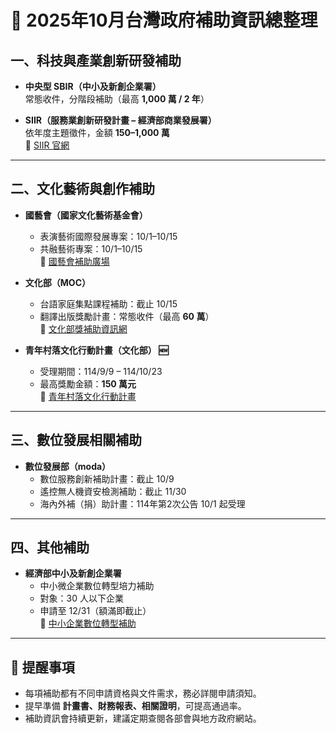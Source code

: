 # 📌 2025年10月台灣政府補助資訊總整理

## 一、科技與產業創新研發補助
- **中央型 SBIR（中小及新創企業署）**  
  常態收件，分階段補助（最高 **1,000 萬 / 2 年**）

- **SIIR（服務業創新研發計畫 – 經濟部商業發展署）**  
  依年度主題徵件，金額 **150–1,000 萬**  
  🔗 [SIIR 官網](https://www.siir.org.tw)

---

## 二、文化藝術與創作補助
- **國藝會（國家文化藝術基金會）**  
  - 表演藝術國際發展專案：10/1–10/15  
  - 共融藝術專案：10/1–10/15  
  🔗 [國藝會補助廣場](https://grants.ncafroc.org.tw)

- **文化部（MOC）**  
  - 台語家庭集點課程補助：截止 10/15  
  - 翻譯出版獎勵計畫：常態收件（最高 **60 萬**）  
  🔗 [文化部獎補助資訊網](https://grants.moc.gov.tw)

- **青年村落文化行動計畫（文化部） 🆕**  
  - 受理期間：114/9/9 – 114/10/23  
  - 最高獎勵金額：**150 萬元**  
  🔗 [青年村落文化行動計畫](https://youthvillages.moc.gov.tw)

---

## 三、數位發展相關補助
- **數位發展部（moda）**  
  - 數位服務創新補助計畫：截止 10/9  
  - 遙控無人機資安檢測補助：截止 11/30  
  - 海內外補（捐）助計畫：114年第2次公告 10/1 起受理  

---

## 四、其他補助
- **經濟部中小及新創企業署**  
  - 中小微企業數位轉型培力補助  
  - 對象：30 人以下企業  
  - 申請至 12/31（額滿即截止）  
  🔗 [中小企業數位轉型補助](https://sme.moeasmea.gov.tw)

---

## 🔔 提醒事項
- 每項補助都有不同申請資格與文件需求，務必詳閱申請須知。  
- 提早準備 **計畫書、財務報表、相關證明**，可提高通過率。  
- 補助資訊會持續更新，建議定期查閱各部會與地方政府網站。
